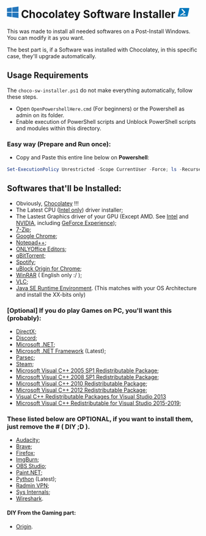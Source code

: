 <h1>
    <img width=30px src="./../images/Windows-10-logo.png"> Chocolatey Software Installer 
    <img width=30px src="./../images/PowerShell-icon.png">
</h1>

This was made to install all needed softwares on a Post-Install Windows.
You can modify it as you want.

The best part is, if a Software was installed with Chocolatey,
in this specific case, they'll upgrade automatically.

## Usage Requirements

The `choco-sw-installer.ps1` do not make everything automatically, follow these steps.

- Open `OpenPowershellHere.cmd` (For beginners) or the Powershell as admin on its folder.
- Enable execution of PowerShell scripts and Unblock PowerShell scripts and modules within this directory.

### Easy way (Prepare and Run once):

- Copy and Paste this entire line below on **Powershell**:
```Powershell
Set-ExecutionPolicy Unrestricted -Scope CurrentUser -Force; ls -Recurse .ps1 | Unblock-File; .\scripts\"choco-sw-installer.ps1"
```

## Softwares that'll be Installed:

- Obviously, [Chocolatey](https://chocolatey.org/why-chocolatey) !!!
- The Latest CPU ([Intel only](https://community.chocolatey.org/packages/intel-dsa)) driver installer;
- The Lastest Graphics driver of your GPU (Except AMD. See [Intel](https://chocolatey.org/packages/intel-graphics-driver) and [NVIDIA](https://chocolatey.org/packages/geforce-game-ready-driver), including [GeForce Experience](https://chocolatey.org/packages/geforce-experience));
- [7-Zip](https://chocolatey.org/packages/7zip);
- [Google Chrome](https://chocolatey.org/packages/GoogleChrome);
- [Notepad++](https://chocolatey.org/packages/notepadplusplus.install);
- [ONLYOffice Editors](https://chocolatey.org/packages/onlyoffice);
- [qBitTorrent](https://chocolatey.org/packages/qbittorrent);
- [Spotify](https://chocolatey.org/packages/spotify);
- [uBlock Origin for Chrome](https://chocolatey.org/packages/ublockorigin-chrome);
- [WinRAR](https://chocolatey.org/packages/winrar) ( English only :/ );
- [VLC](https://chocolatey.org/packages/vlc);
- [Java SE Runtime Environment](https://chocolatey.org/packages/jre8). (This matches with your OS Architecture and install the XX-bits only)

### [Optional] If you do play Games on PC, you'll want this (probably):

- [DirectX](https://chocolatey.org/packages/directx);
- [Discord](https://chocolatey.org/packages/discord.install);
- [Microsoft .NET](https://chocolatey.org/packages/dotnet/5.0.4);
- [Microsoft .NET Framework](https://chocolatey.org/packages/dotnetfx) (Latest); 
- [Parsec](https://chocolatey.org/packages/parsec);
- [Steam](https://chocolatey.org/packages/steam);
- [Microsoft Visual C++ 2005 SP1 Redistributable Package](https://chocolatey.org/packages/vcredist2005);
- [Microsoft Visual C++ 2008 SP1 Redistributable Package](https://chocolatey.org/packages/vcredist2008);
- [Microsoft Visual C++ 2010 Redistributable Package](https://chocolatey.org/packages/vcredist2010);
- [Microsoft Visual C++ 2012 Redistributable Package](https://chocolatey.org/packages/vcredist2012);
- [Visual C++ Redistributable Packages for Visual Studio 2013](https://chocolatey.org/packages/vcredist2013)
- [Microsoft Visual C++ Redistributable for Visual Studio 2015-2019](https://chocolatey.org/packages/vcredist140);

### These listed below are OPTIONAL, if you want to install them, just remove the # ( DIY ;D ).

- [Audacity](https://chocolatey.org/packages/audacity);
- [Brave](https://chocolatey.org/packages/brave/1.19.86);
- [Firefox](https://chocolatey.org/packages/Firefox);
- [ImgBurn](https://chocolatey.org/packages/imgburn);
- [OBS Studio](https://chocolatey.org/packages/obs-studio);
- [Paint.NET](https://chocolatey.org/packages/paint.net);
- [Python](https://chocolatey.org/packages/python/) (Latest);
- [Radmin VPN](https://chocolatey.org/packages/radmin-vpn);
- [Sys Internals](https://chocolatey.org/packages/sysinternals);
- [Wireshark](https://chocolatey.org/packages/wireshark).

#### DIY From the Gaming part:

- [Origin](https://chocolatey.org/packages/origin).